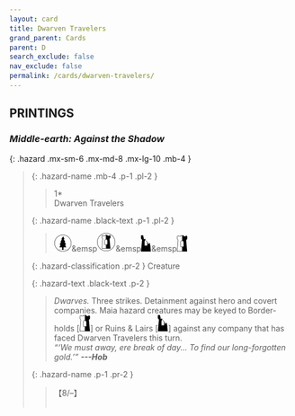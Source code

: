 ```yaml
---
layout: card
title: Dwarven Travelers
grand_parent: Cards
parent: D
search_exclude: false
nav_exclude: false
permalink: /cards/dwarven-travelers/
---
```


## PRINTINGS


### _Middle-earth: Against the Shadow_

{: .hazard .mx-sm-6 .mx-md-8 .mx-lg-10 .mb-4 }
> {: .hazard-name .mb-4 .p-1 .pl-2 }
> > <div class="hazard-mp">1*</div>
> > <div class="card-name">Dwarven Travelers</div>
>
> {: .hazard-name .black-text .p-1 .pl-2 }
> > ![](/assets/images/wilderness.svg)&emsp![](/assets/images/border-land.svg)&emsp![](/assets/images/ruinlair.svg)&emsp![](/assets/images/border-hold.svg)
>
> {: .hazard-classification .pr-2 }
> Creature
>
> {: .hazard-text .black-text .p-2 }
> > _Dwarves._ Three strikes. Detainment against hero and covert companies. Maia hazard creatures may be keyed to Border-holds \[![](/assets/images/border-hold.svg)] or Ruins & Lairs \[![](/assets/images/ruinlair.svg)] against any company that has faced Dwarven Travelers this turn.   <br>_“‘We must away, ere break of day... To find our long-forgotten gold.’”_ ***---&#65279;Hob*** 
>
> {: .hazard-name .p-1 .pr-2 }
> > <div class="card-shield">【8/&ndash;】</div>
> > <div class="card-corruption">&nbsp;</div>
